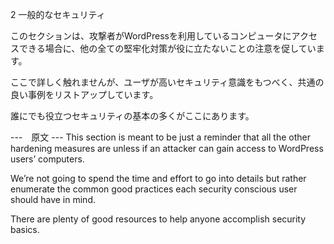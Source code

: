 2 一般的なセキュリティ

 このセクションは、攻撃者がWordPressを利用しているコンピュータにアクセスできる場合に、他の全ての堅牢化対策が役に立たないことの注意を促しています。
 
 ここで詳しく触れませんが、ユーザが高いセキュリティ意識をもつべく、共通の良い事例をリストアップしています。

 誰にでも役立つセキュリティの基本の多くがここにあります。

---　原文 ---
This section is meant to be just a reminder that all the other hardening measures are unless if an attacker can gain access to WordPress users’ computers. 

We’re not going to spend the time and effort to go into details but rather enumerate the common good practices each security conscious user should have in mind. 

There are plenty of good resources to help anyone accomplish security basics.

